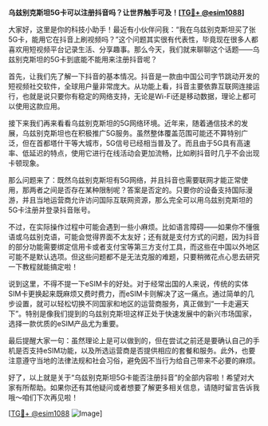 **乌兹别克斯坦5G卡可以注册抖音吗？让世界触手可及！[[TG💪+ @esim1088](https://t.me/s/esim1088)]**

大家好，这里是你的科技小助手！最近有小伙伴问我：“我在乌兹别克斯坦买了张5G卡，能用它在抖音上刷视频吗？”这个问题其实很有代表性，毕竟现在很多人都喜欢用短视频平台记录生活、分享趣事。那么今天，我们就来聊聊这个话题——乌兹别克斯坦的5G卡到底能不能用来注册抖音呢？

首先，让我们先了解一下抖音的基本情况。抖音是一款由中国公司字节跳动开发的短视频社交软件，全球用户量非常庞大。从功能上看，抖音主要依靠互联网连接运行，也就是说只要你有稳定的网络支持，无论是Wi-Fi还是移动数据，理论上都可以使用这款应用。

接下来我们再来看看乌兹别克斯坦的5G网络环境。近年来，随着通信技术的发展，乌兹别克斯坦也在积极推广5G服务。虽然整体覆盖范围可能还不算特别广泛，但在首都塔什干等大城市，5G信号已经相当普及了。而且由于5G具有高速率、低延迟的特点，使用它进行在线活动会更加流畅，比如刷抖音时几乎不会出现卡顿现象。

那么问题来了：既然乌兹别克斯坦有5G网络，并且抖音也需要联网才能正常使用，那两者之间是否存在某种限制呢？答案是否定的。只要你的设备支持国际漫游，并且当地运营商允许访问国际互联网资源，那么完全可以用乌兹别克斯坦的5G卡注册并登录抖音账号。

不过，在实际操作过程中可能会遇到一些小麻烦。比如语言障碍——如果你不懂俄语或乌兹别克语，可能会觉得界面不太友好；还有就是支付方式的问题，因为抖音的部分功能需要绑定信用卡或者支付宝等第三方支付工具，而这些在中国以外地区可能不是默认选项。但这些问题都不是无法克服的难题，只要稍微花点心思去研究一下教程就能搞定啦！

说到这里，不得不提一下eSIM卡的好处。对于经常出国的人来说，传统的实体SIM卡更换起来既麻烦又费时费力，而eSIM卡则解决了这一痛点。通过简单的几步设置，就可以轻松切换不同国家和地区的运营商服务，真正做到“一卡走遍天下”。特别是像我们提到的乌兹别克斯坦这样正处于快速发展中的新兴市场国家，选择一款优质的eSIM产品尤为重要。

最后提醒大家一句：虽然理论上是可以做到的，但在尝试之前还是要确认自己的手机是否支持eSIM功能，以及所选运营商是否提供相应的套餐和服务。此外，也要注意遵守当地的法律法规和社会习俗，避免因不当行为给自己带来不必要的麻烦。

好了，以上就是关于“乌兹别克斯坦5G卡能否注册抖音”的全部内容啦！希望对大家有所帮助。如果你还有其他疑问或者想要了解更多相关信息，请随时留言告诉我哦～咱们下次再见啦！

[[TG💪+ @esim1088](https://t.me/s/esim1088) ![Image](https://i.postimg.cc/4NQfJmqS/Snipaste-2025-05-13-00-14-12.png)]